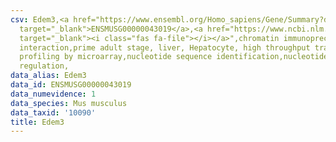 ```yaml
---
csv: Edem3,<a href="https://www.ensembl.org/Homo_sapiens/Gene/Summary?db=core;g=ENSMUSG00000043019"
  target="_blank">ENSMUSG00000043019</a>,<a href="https://www.ncbi.nlm.nih.gov/pubmed/23834426"
  target="_blank"><i class="fas fa-file"></i></a>",chromatin immunoprecipitation assay,direct
  interaction,prime adult stage, liver, Hepatocyte, high throughput transcription
  profiling by microarray,nucleotide sequence identification,nucleotide sequence identification,transcriptional
  regulation,
data_alias: Edem3
data_id: ENSMUSG00000043019
data_numevidence: 1
data_species: Mus musculus
data_taxid: '10090'
title: Edem3
---
```

